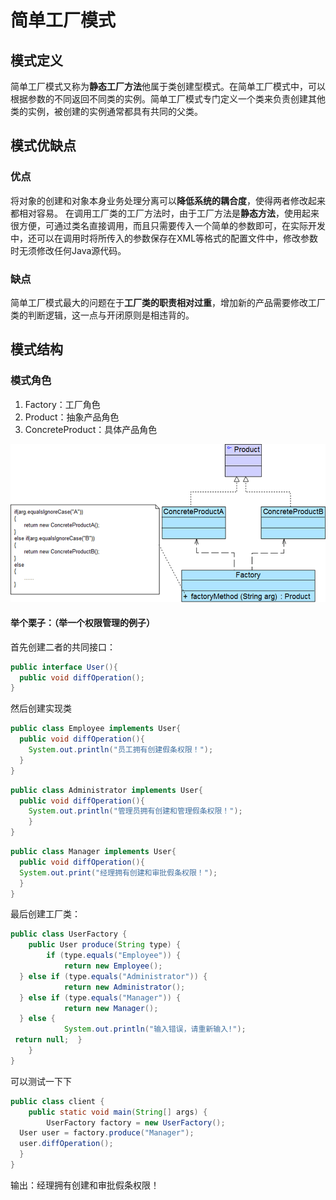 # 简单工厂模式
## 模式定义
简单工厂模式又称为**静态工厂方法**他属于类创建型模式。在简单工厂模式中，可以根据参数的不同返回不同类的实例。简单工厂模式专门定义一个类来负责创建其他类的实例，被创建的实例通常都具有共同的父类。

## 模式优缺点

### 优点
将对象的创建和对象本身业务处理分离可以**降低系统的耦合度**，使得两者修改起来都相对容易。
在调用工厂类的工厂方法时，由于工厂方法是**静态方法**，使用起来很方便，可通过类名直接调用，而且只需要传入一个简单的参数即可，在实际开发中，还可以在调用时将所传入的参数保存在XML等格式的配置文件中，修改参数时无须修改任何Java源代码。

### 缺点
简单工厂模式最大的问题在于**工厂类的职责相对过重**，增加新的产品需要修改工厂类的判断逻辑，这一点与开闭原则是相违背的。


## 模式结构
### 模式角色
1. Factory：工厂角色
2. Product：抽象产品角色
3. ConcreteProduct：具体产品角色

![简单工厂模式](../Design-Pattern_Pic/%E7%AE%80%E5%8D%95%E5%B7%A5%E5%8E%82%E6%A8%A1%E5%BC%8F.png)

#### 举个栗子：（举一个权限管理的例子）


首先创建二者的共同接口：
```java
public interface User(){
  public void diffOperation();
}
```

然后创建实现类
```java
public class Employee implements User{
  public void diffOperation(){
    System.out.println("员工拥有创建假条权限！");
  }
}
```

```java
public class Administrator implements User{
  public void diffOperation(){
    System.out.println("管理员拥有创建和管理假条权限！");
    }
}
```

```java
public class Manager implements User{
  public void diffOperation(){
  System.out.print("经理拥有创建和审批假条权限！");
  }
}
```

最后创建工厂类：
```java
public class UserFactory {
    public User produce(String type) {
        if (type.equals("Employee")) {
            return new Employee();
  } else if (type.equals("Administrator")) {
            return new Administrator();
  } else if (type.equals("Manager")) {
            return new Manager();
  } else {
            System.out.println("输入错误，请重新输入!");
 return null;  }
    }
}
```

可以测试一下下
```java
public class client {
    public static void main(String[] args) {
        UserFactory factory = new UserFactory();
  User user = factory.produce("Manager");
  user.diffOperation();
  }
}
```
输出：经理拥有创建和审批假条权限！